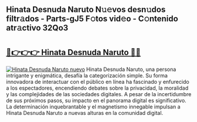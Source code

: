 ## Hinata Desnuda Naruto N𝚞𝚎vos desn𝚞dos filtr𝚊dos - Parts-gJ5 F𝚘tos vid𝚎o - C𝚘ntenido atr𝚊ctivo 32Qo3

# <h2><a href="http://mbav43o.tromn.icu/?c=Hinata+Desnuda+Naruto">🔗👉👉👉 Hinata Desnuda Naruto 🔗🔗</a></h2>

[![Hinata Desnuda Naruto nuevo](https://i.imgur.com/pEAQMta.gif)](http://mbav43o.tromn.icu/?c=Hinata+Desnuda+Naruto)
Hinata Desnuda Naruto, una persona intrigante y enigmática, desafía la categorización simple. Su forma innovadora de interactuar con el público en línea ha fascinado y enfurecido a los espectadores, encendiendo debates sobre la privacidad, la moralidad y las complejidades de las sociedades digitales. A pesar de la incertidumbre de sus próximos pasos, su impacto en el panorama digital es significativo. La determinación inquebrantable y el magnetismo innegable impulsan a Hinata Desnuda Naruto a nuevas alturas en la comunidad digital.

